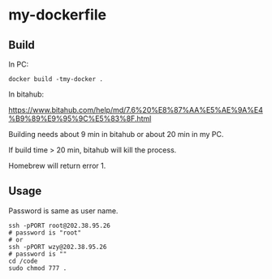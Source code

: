 # my-dockerfile

## Build

In PC:

```shell
docker build -tmy-docker .
```

In bitahub:

<https://www.bitahub.com/help/md/7.6%20%E8%87%AA%E5%AE%9A%E4%B9%89%E9%95%9C%E5%83%8F.html>

Building needs about 9 min in bitahub or about 20 min in my PC.

If build time > 20 min, bitahub will kill the process.

Homebrew will return error 1.

## Usage

Password is same as user name.

```shell
ssh -pPORT root@202.38.95.26
# password is "root"
# or
ssh -pPORT wzy@202.38.95.26
# password is ""
cd /code
sudo chmod 777 .
```
